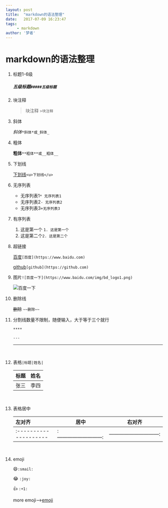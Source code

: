 ```yaml
---
layout: post
title:  "markdown的语法整理"
date:   2017-07-09 16:23:47
tags:
     - markdown
author: '梦者'
---
```

# markdown的语法整理

1. 标题1-6级

   ##### 五级标题`#####五级标题`

2. 块注释

   > 块注释 `>块注释`


3. 斜体

   *斜体*`*斜体*或_斜体_`

4. 粗体

   **粗体**`**粗体**或__粗体__`

5. 下划线

   <u>下划线</u>`<u>下划线</u>`

6. 无序列表

   * 无序列表1`* 无序列表1`
   * 无序列表2`- 无序列表2`
   * 无序列表3`+无序列表3`

7. 有序列表

   1. 这是第一个 `1. 这是第一个`
   2. 这是第二个`2. 这是第二个`

8. 超链接

   [百度]( https://www.baidu.com/)`[百度](https://www.baidu.com)`

   [github](https://github.com/)`[github](https://github.com)`

9. 图片`![百度一下](https://www.baidu.com/img/bd_logo1.png)`

   ![百度一下](https://www.baidu.com/img/bd_logo1.png)

10. 删除线

    ~~删除~~  `~~删除~~`

11. 分割线数量不限制，随便输入，大于等于三个就行

    `****`

    `---`

    ---

    ​

12. 表格`|标题|姓名|`

    | 标题   | 姓名   |
    | ---- | ---- |
    | 张三   | 李四   |

    ​

13. 表格居中

    | 左对齐                   | 居中          | 右对齐         |
    | :-------------------- | ----------- | ----------- |
    | :-------------------- | :—————————: | ——————————: |

    ​

14. emoji

    ​:smile:​ `:smail:`

    :joy:	`:joy:`

    ​:+1: `:+1:`

    more emoji—>[emoji](https://github.com/guodongxiaren/README/blob/master/emoji.md)

    ​



